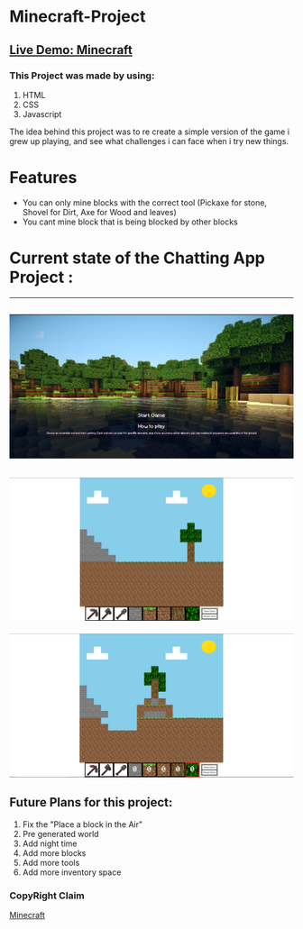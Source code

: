# Minecraft-Project

[Live Demo: Minecraft](https://rougenij-minecraft.netlify.app/)
------------------

### This Project was made by using:
1. HTML
2. CSS
3. Javascript

The idea behind this project was to re create a simple version of the game i grew up playing, and see what challenges i can face when i try new things.


# Features
- You can only mine blocks with the correct tool (Pickaxe for stone, Shovel for Dirt, Axe for Wood and leaves)
- You cant mine block that is being blocked by other blocks



# Current state of the Chatting App Project :
---------------------------------
![Minecraft1](Textures/Minecraft-StartingScreen.png)
-------------------------------------
![Minecraft2](Textures/Minecraft-GameScreen.png)
------------------------------------
![Minecraft3](Textures/Minecraft-RandomWorld.png)


## Future Plans for this project:
1. Fix the "Place a block in the Air"
2. Pre generated world
3. Add night time
4. Add more blocks
5. Add more tools
6. Add more inventory space

### CopyRight Claim

[Minecraft](https://www.minecraft.net/en-us)

